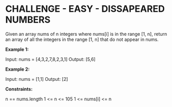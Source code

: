 # CHALLENGE - EASY - DISSAPEARED NUMBERS
Given an array nums of n integers where nums[i] is in the range [1, n], return an array of all the integers in the range [1, n] that do not appear in nums.

**Example 1:**

Input: nums = [4,3,2,7,8,2,3,1]
Output: [5,6]

**Example 2:**

Input: nums = [1,1]
Output: [2]
 
**Constraints:**

n == nums.length
1 <= n <= 105
1 <= nums[i] <= n